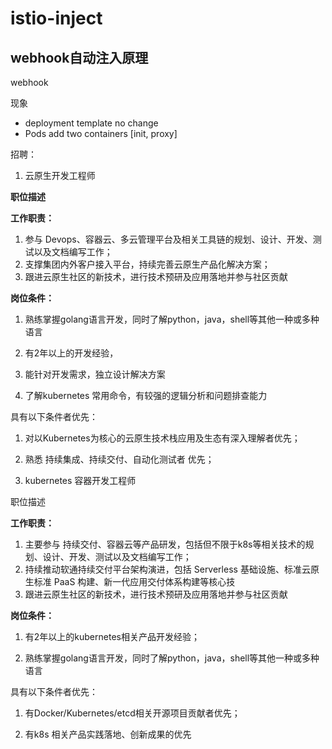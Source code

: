 # istio-inject

## webhook自动注入原理

webhook



现象

- deployment template no change
- Pods add two containers [init, proxy]





招聘：

1. 云原生开发工程师

**职位描述**

**工作职责：**

1. 参与 Devops、容器云、多云管理平台及相关工具链的规划、设计、开发、测试以及文档编写工作；
2. 支撑集团内外客户接入平台，持续完善云原生产品化解决方案；
3. 跟进云原生社区的新技术，进行技术预研及应用落地并参与社区贡献

**岗位条件：**

1. 熟练掌握golang语言开发，同时了解python，java，shell等其他一种或多种语言

2. 有2年以上的开发经验，
3. 能针对开发需求，独立设计解决方案
4. 了解kubernetes 常用命令，有较强的逻辑分析和问题排查能力

具有以下条件者优先：

1. 对以Kubernetes为核心的云原生技术栈应用及生态有深入理解者优先；

2. 熟悉 持续集成、持续交付、自动化测试者 优先；



2. kubernetes 容器开发工程师

职位描述

**工作职责：**

1. 主要参与 持续交付、容器云等产品研发，包括但不限于k8s等相关技术的规划、设计、开发、测试以及文档编写工作；
2. 持续推动软通持续交付平台架构演进，包括 Serverless 基础设施、标准云原生标准 PaaS 构建、新一代应用交付体系构建等核心技
3. 跟进云原生社区的新技术，进行技术预研及应用落地并参与社区贡献

**岗位条件：**

1. 有2年以上的kubernetes相关产品开发经验；

2. 熟练掌握golang语言开发，同时了解python，java，shell等其他一种或多种语言

具有以下条件者优先：

1. 有Docker/Kubernetes/etcd相关开源项目贡献者优先；

2. 有k8s 相关产品实践落地、创新成果的优先
